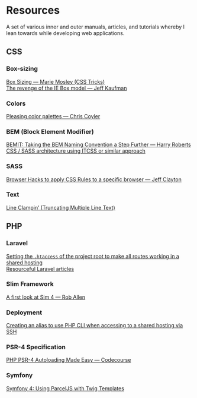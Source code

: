# Resources
A set of various inner and outer manuals, articles, and tutorials whereby I lean towards while developing web applications.

<h2>CSS</h2>
<h3>Box-sizing</h3>
    <div> 
        <a href="https://css-tricks.com/box-sizing/">Box Sizing — Marie Mosley (CSS Tricks)</a>
    </div>
    <div>
        <a href="https://www.jefftk.com/p/the-revenge-of-the-ie-box-model">The revenge of the IE Box model — Jeff Kaufman</a>
    </div>

<h3>Colors</h3>
    <div>
        <a href="https://css-tricks.com/re-pleasing-color-palettes/">Pleasing color palettes — Chris Coyler</a>
    </div>
<h3>BEM (Block Element Modifier)</h3>
    <a href="https://csswizardry.com/2015/08/bemit-taking-the-bem-naming-convention-a-step-further/">BEMIT: Taking the BEM Naming Convention a Step Further — Harry Roberts</a>
    <a href="https://github.com/10up/Engineering-Best-Practices/issues/242">CSS / SASS architecture using ITCSS or similar approach</a>
    <h3>SASS</h3>
    <a href="https://browserstrangeness.github.io/css_hacks.html">Browser Hacks to apply CSS Rules to a specific browser — Jeff Clayton</a>
    <h3>Text</h3>
    <a href="https://css-tricks.com/line-clampin/">Line Clampin’ (Truncating Multiple Line Text)<a/>
<h2>PHP</h2>
<h3>Laravel</h3>
    <div> 
        <a href="https://stackoverflow.com/questions/30750182/laravel-5-on-shared-hosting-getting-internal-server-error">Setting the <code>.htaccess</code> of the project root to make all routes working in a shared hosting</a>
    </div>
    <div>
    <a href="https://blog.hashvel.com">Resourceful Laravel articles</a>
    </div>
<h3>Slim Framework</h3>
    <div> 
        <a href="https://akrabat.com/a-first-look-at-slim-4/">A first look at Sim 4 — Rob Allen</a>
    </div>
<h3>Deployment</h3>
    <a href="https://help.dreamhost.com/hc/en-us/articles/214202148-How-do-I-change-the-PHP-version-my-shell-uses-">Creating an alias to use PHP CLI when accessing to a shared hosting via SSH</a>
    </div>
<h3>PSR-4 Specification</h3>
    <a href="https://www.youtube.com/watch?v=VGSerlMoIrY">PHP PSR-4 Autoloading Made Easy — Codecourse</a>
    </div>
<h3>Symfony</h3>
    <a href="https://hackerbox.io/articles/symfony-4-parcel/">Symfony 4: Using ParcelJS with Twig Templates</a>
